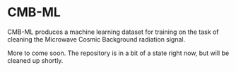 # CMB-ML

CMB-ML produces a machine learning dataset for training on the task of cleaning the Microwave Cosmic Background radiation signal.

More to come soon. The repository is in a bit of a state right now, but will be cleaned up shortly.